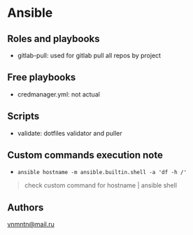 # Ansible

## Roles and playbooks

- gitlab-pull: used for gitlab pull all repos by project

## Free playbooks

- credmanager.yml: not actual

## Scripts

- validate: dotfiles validator and puller

## Custom commands execution note

- `ansible hostname -m ansible.builtin.shell -a 'df -h /'`

> check custom command for hostname | ansible shell

## Authors

<vnmntn@mail.ru>
